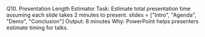 Q10. Presentation Length Estimator
Task: Estimate total presentation time assuming each slide takes 2 minutes to present.
slides = ["Intro", "Agenda", "Demo", "Conclusion"]
Output: 8 minutes
Why: PowerPoint helps presenters estimate timing for talks.